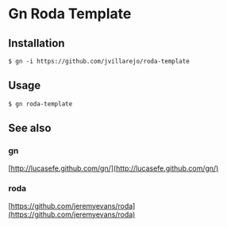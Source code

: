 # Gn Roda Template

## Installation
    $ gn -i https://github.com/jvillarejo/roda-template

## Usage
    $ gn roda-template

## See also

### gn
[http://lucasefe.github.com/gn/](http://lucasefe.github.com/gn/)

### roda
[https://github.com/jeremyevans/roda](https://github.com/jeremyevans/roda)

